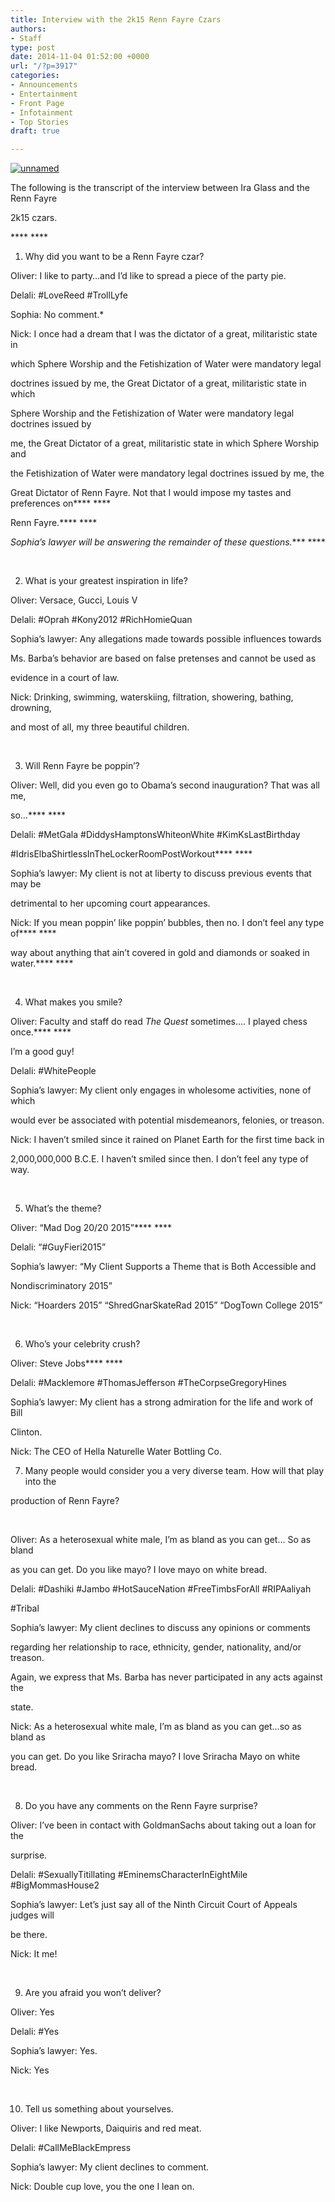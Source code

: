 ```yaml
---
title: Interview with the 2k15 Renn Fayre Czars
authors:
- Staff
type: post
date: 2014-11-04 01:52:00 +0000
url: "/?p=3917"
categories:
- Announcements
- Entertainment
- Front Page
- Infotainment
- Top Stories
draft: true

---
```

[<img class="aligncenter wp-image-3920" src="https://i2.wp.com/www.reedquest.org/wp-content/uploads/2014/11/unnamed.jpg?resize=650%2C434" alt="unnamed" data-recalc-dims="1" />][1]

The following is the transcript of the interview between Ira Glass and the Renn Fayre

2k15 czars.

**** ****

  1. Why did you want to be a Renn Fayre czar?

Oliver: I like to party&#8230;and I&#8217;d like to spread a piece of the party pie.

Delali: #LoveReed #TrollLyfe

Sophia: No comment.*

Nick: I once had a dream that I was the dictator of a great, militaristic state in

which Sphere Worship and the Fetishization of Water were mandatory legal

doctrines issued by me, the Great Dictator of a great, militaristic state in which

Sphere Worship and the Fetishization of Water were mandatory legal doctrines issued by

me, the Great Dictator of a great, militaristic state in which Sphere Worship and

the Fetishization of Water were mandatory legal doctrines issued by me, the

Great Dictator of Renn Fayre. Not that I would impose my tastes and preferences on**** ****

Renn Fayre.**** ****

*Sophia&#8217;s lawyer will be answering the remainder of these questions.**** ****

&nbsp;

<ol start="2">
  <li>
    What is your greatest inspiration in life?
  </li>
</ol>

Oliver: Versace, Gucci, Louis V

Delali: #Oprah #Kony2012 #RichHomieQuan

Sophia&#8217;s lawyer: Any allegations made towards possible influences towards

Ms. Barba&#8217;s behavior are based on false pretenses and cannot be used as

evidence in a court of law.

Nick: Drinking, swimming, waterskiing, filtration, showering, bathing, drowning,

and most of all, my three beautiful children.

&nbsp;

<ol start="3">
  <li>
    Will Renn Fayre be poppin&#8217;?
  </li>
</ol>

Oliver: Well, did you even go to Obama&#8217;s second inauguration? That was all me,

so&#8230;**** ****

Delali: #MetGala #DiddysHamptonsWhiteonWhite #KimKsLastBirthday

#IdrisElbaShirtlessInTheLockerRoomPostWorkout**** ****

Sophia&#8217;s lawyer: My client is not at liberty to discuss previous events that may be

detrimental to her upcoming court appearances.

Nick: If you mean poppin&#8217; like poppin&#8217; bubbles, then no. I don&#8217;t feel any type of**** ****

way about anything that ain&#8217;t covered in gold and diamonds or soaked in water.**** ****

&nbsp;

<ol start="4">
  <li>
    What makes you smile?
  </li>
</ol>

Oliver: Faculty and staff do read _The Quest_ sometimes&#8230;. I played chess once.**** ****

I&#8217;m a good guy!

Delali: #WhitePeople

Sophia&#8217;s lawyer: My client only engages in wholesome activities, none of which

would ever be associated with potential misdemeanors, felonies, or treason.

Nick: I haven&#8217;t smiled since it rained on Planet Earth for the first time back in

2,000,000,000 B.C.E. I haven&#8217;t smiled since then. I don&#8217;t feel any type of way.

&nbsp;

<ol start="5">
  <li>
    What&#8217;s the theme?
  </li>
</ol>

Oliver: &#8220;Mad Dog 20/20 2015&#8221;**** ****

Delali: &#8220;#GuyFieri2015&#8221;

Sophia&#8217;s lawyer: &#8220;My Client Supports a Theme that is Both Accessible and

Nondiscriminatory 2015&#8221;

Nick: &#8220;Hoarders 2015&#8221; &#8220;ShredGnarSkateRad 2015&#8221; &#8220;DogTown College 2015&#8221;

&nbsp;

<ol start="6">
  <li>
    Who&#8217;s your celebrity crush?<strong><strong> </strong></strong>
  </li>
</ol>

Oliver: Steve Jobs**** ****

Delali: #Macklemore #ThomasJefferson #TheCorpseGregoryHines

Sophia&#8217;s lawyer: My client has a strong admiration for the life and work of Bill

Clinton.

Nick: The CEO of Hella Naturelle Water Bottling Co.

<ol start="7">
  <li>
    Many people would consider you a very diverse team. How will that play into the
  </li>
</ol>

production of Renn Fayre?

&nbsp;

Oliver: As a heterosexual white male, I&#8217;m as bland as you can get… So as bland

as you can get. Do you like mayo? I love mayo on white bread.

Delali: #Dashiki #Jambo #HotSauceNation #FreeTimbsForAll #RIPAaliyah

#Tribal

Sophia&#8217;s lawyer: My client declines to discuss any opinions or comments

regarding her relationship to race, ethnicity, gender, nationality, and/or treason.

Again, we express that Ms. Barba has never participated in any acts against the

state.

Nick: As a heterosexual white male, I&#8217;m as bland as you can get&#8230;so as bland as

you can get. Do you like Sriracha mayo? I love Sriracha Mayo on white bread.

&nbsp;

<ol start="8">
  <li>
    Do you have any comments on the Renn Fayre surprise?
  </li>
</ol>

Oliver: I&#8217;ve been in contact with Goldman­Sachs about taking out a loan for the

surprise.

Delali: #SexuallyTitillating #EminemsCharacterInEightMile #BigMommasHouse2

Sophia&#8217;s lawyer: Let&#8217;s just say all of the Ninth Circuit Court of Appeals judges will

be there.

Nick: It me!

&nbsp;

<ol start="9">
  <li>
    Are you afraid you won&#8217;t deliver?
  </li>
</ol>

Oliver: Yes

Delali: #Yes

Sophia&#8217;s lawyer: Yes.

Nick: Yes

&nbsp;

10. Tell us something about yourselves.

Oliver: I like Newports, Daiquiris and red meat.

Delali: #CallMeBlackEmpress

Sophia&#8217;s lawyer: My client declines to comment.

Nick: Double cup love, you the one I lean on.

&nbsp;

 [1]: https://i2.wp.com/www.reedquest.org/wp-content/uploads/2014/11/unnamed.jpg